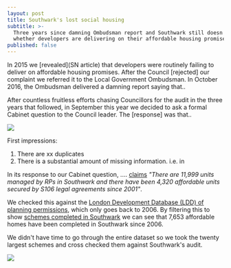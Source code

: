 ```yaml
---
layout: post
title: Southwark's lost social housing
subtitle: >-
  Three years since damning Ombudsman report and Southwark still doesn't know
  whether developers are delivering on their affordable housing promises.
published: false
---
```

In 2015 we [revealed](SN article) that developers were routinely failing to deliver on affordable housing promises. After the Council [rejected] our complaint we referred it to the Local Government Ombudsman. In October 2016, the Ombudsman delivered a damning report saying that..

After countless fruitless efforts chasing Councillors for the audit in the three years that followed, in September this year we decided to ask a formal Cabinet question to the Council leader. The [response] was that..

![](http://35percent.org/img/lddextract.png)

First impressions:

1. There are xx duplicates
2. There is a substantial amount of missing information. i.e. in 

In its response to our Cabinet question, .... [claims](https://www.southwark.gov.uk/planning-and-building-control/planning-policy-and-transport-policy/authority-monitoring-report/housing?chapter=7) _"There are 11,999 units managed by RPs in Southwark and there have been 4,320 affordable units secured by S106 legal agreements since 2001"_.

We checked this against the [London Development Database (LDD) of planning permissions](https://data.london.gov.uk/dataset/planning-permissions-on-the-london-development-database--ldd-), which only goes back to 2006. By filtering this to show [schemes completed in Southwark](http://35percent.org/img/LDD_Southwark.xlsx) we can see that 7,653 affordable homes have been completed in Southwark since 2006.

We didn't have time to go through the entire dataset so we took the twenty largest schemes and cross checked them against Southwark's audit.

![](http://35percent.org/img/audit_extract.png)




